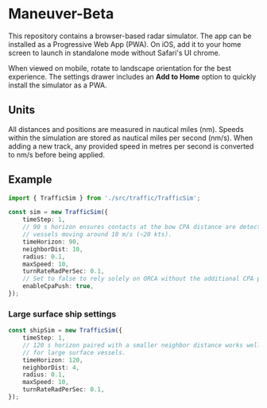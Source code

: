 # Maneuver-Beta

This repository contains a browser-based radar simulator. The app can be
installed as a Progressive Web App (PWA). On iOS, add it to your home screen
to launch in standalone mode without Safari's UI chrome.

When viewed on mobile, rotate to landscape orientation for the best experience. The settings drawer includes an **Add to Home** option to quickly install the simulator as a PWA.

## Units

All distances and positions are measured in nautical miles (nm). Speeds within
the simulation are stored as nautical miles per second (nm/s). When adding a new
track, any provided speed in metres per second is converted to nm/s before being
applied.

## Example

```ts
import { TrafficSim } from './src/traffic/TrafficSim';

const sim = new TrafficSim({
    timeStep: 1,
    // 90 s horizon ensures contacts at the bow CPA distance are detected for
    // vessels moving around 10 m/s (~20 kts).
    timeHorizon: 90,
    neighborDist: 10,
    radius: 0.1,
    maxSpeed: 10,
    turnRateRadPerSec: 0.1,
    // Set to false to rely solely on ORCA without the additional CPA push.
    enableCpaPush: true,
});
```

### Large surface ship settings

```ts
const shipSim = new TrafficSim({
    timeStep: 1,
    // 120 s horizon paired with a smaller neighbor distance works well
    // for large surface vessels.
    timeHorizon: 120,
    neighborDist: 4,
    radius: 0.1,
    maxSpeed: 10,
    turnRateRadPerSec: 0.1,
});
```
